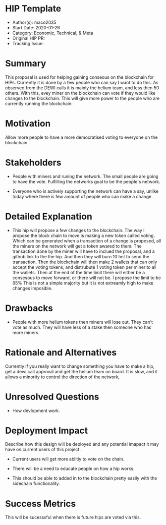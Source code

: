 
# HIP Template

- Author(s): maco2035
- Start Date: 2020-01-26
- Category: Economic, Technical, & Meta
- Original HIP PR: <!-- leave this empty; maintainer will fill in ID of this pull request -->
- Tracking Issue: <!-- leave this empty; maintainer will create a discussion issue -->

# Summary
[summary]: #summary

  This proposal is used for helping gaining conseous on the blockchain for HIPs. Currently it is done by a few people who can say I want to do this. As observed from the DEWI calls it is mainly the helium team, and less then 50 others. With this, evey miner on the blockchain can vote if they would like changes to the blockchain. This will give more power to the people who are currently running the blockchain.

# Motivation
[motivation]: #motivation

  Allow more people to have a more democratised voting to everyone on the blockchain.

# Stakeholders
[stakeholders]: #stakeholders

* People with miners and runing the network. The small people are going to have the vote. Fulfilling the networks goal to be the people's network.

* Everyone who is actively supporting the network can have a say, unlike today where there is few amount of people who can make a change.

# Detailed Explanation
[detailed-explanation]: #detailed-explanation

- This hip will propose a few changes to the blockchain. The way I propose the block chain to move is making a new token called voting. Which can be generated when a transaction of a change is proposed, all the miners on the network will get a token awared to them. 
  The transaction done by the miner will have to inclued the proposal, and a github link to the the hip. And then they will burn 10 hnt to send the transaction. Then the blockchain will then make 2 wallets that can only accept the voting tokens, and distrubute 1 voting token per miner to all the wallets. Then at the end of the time limit there will either be a consesous to move forward, or there will not be. I propose the limit to be 65% This is not a simple majority but it is not extreamly high to make changes imposible. 

# Drawbacks
[drawbacks]: #drawbacks

- People with more helium tokens then miners will lose out. They can't vote as much. They will have less of a stake then someone who has more miners.

# Rationale and Alternatives
[alternatives]: #rationale-and-alternatives

Currently if you really want to change something you have to make a hip, get a dewi call approval and get the helium team on board. It is slow, and it allows a minority to control the direction of the network,

# Unresolved Questions
[unresolved]: #unresolved-questions

- How devlopment work.

# Deployment Impact
[deployment-impact]: #deployment-impact

Describe how this design will be deployed and any potential imapact it may have on
current users of this project.

- Current users will get more ablitiy to vote on the chain.

- There will be a need to educate people on how a hip works.

- This should be able to added in to the blockchain pretty easily with the sidechain functionality. 

# Success Metrics
[success-metrics]: #success-metrics
  
   This will be sucesssful when there is future hips are voted via this.
